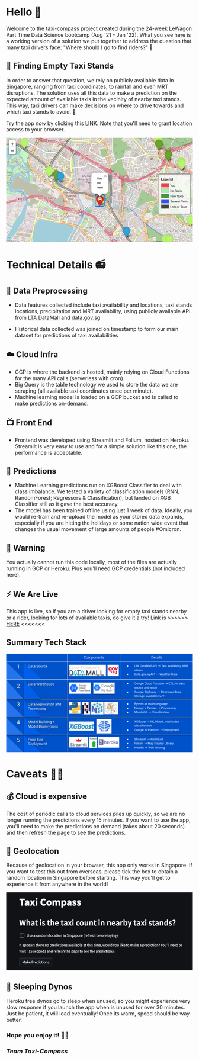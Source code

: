 # Hello 👋
Welcome to the taxi-compass project created during the 24-week LeWagon
Part Time Data Science bootcamp (Aug '21 - Jan '22). What you see here is a
working version of a solution we put together to address
the question that many taxi drivers face: "Where should I go to find riders?" 🤔

## 🚕 Finding Empty Taxi Stands
In order to answer that question, we rely on publicly available data in
Singapore, ranging from taxi coordinates, to rainfall and even MRT disruptions. The
solution uses all this data to make a prediction on the expected amount
of available taxis in the vecinity of nearby taxi stands. This way, taxi drivers can make decisions
on where to drive towards and which taxi stands to avoid. 🙌

Try the app *now* by clicking this [LINK](https://taxi-compass.herokuapp.com/). Note that you'll need to grant location access to your browser.

![folium_map](./assets/images/folium-map.png)


# Technical Details 📻

## 🚜 Data Preprocessing
* Data features collected include taxi availability and locations, taxi stands locations, precipitation and MRT availability, using publicly available API from [LTA DataMall](https://datamall.lta.gov.sg/) and [data.gov.sg](data.gov.sg)

* Historical data collected was joined on timestamp to form our main dataset for predictions of taxi availabilities

## ☁️ Cloud Infra
* GCP is where the backend is hosted, mainly relying on Cloud Functions for the
many API calls (serverless with cron).
* Big Query is the table technology we used
to store the data we are scraping (all available taxi coordinates once per minute).
* Machine learning model is loaded on a GCP bucket and is called to make predictions on-demand.

## 📺  Front End
* Frontend was developed using Streamlit and Folium, hosted on Heroku.
Streamlit is very easy to use and for a simple solution like this one, the performance is acceptable.

## 🧠 Predictions
* Machine Learning predictions run on XGBoost Classifier to deal with class imbalance. We tested a variety of classification models (RNN, RandomForest; Regressors & Classification), but landed on XGB Classifier still as it gave the best accuracy.
* The model has been trained offline using just 1 week of data. Ideally, you would re-train and re-upload the model as your stored data expands, especially if you are hitting the holidays or some nation wide event that changes the usual movement of large amounts of people #Omicron.

## 🚨 Warning
You actually cannot run this code locally, most of the files are actually running in GCP or Heroku. Plus you'll need GCP credentials (not included here).

## ⚡️ We Are Live
This app is live, so if you are a driver looking for empty taxi stands nearby
or a rider, looking for lots of available taxis, do give it a try! Link is >>>>>> [HERE](https://taxi-compass.herokuapp.com/) <<<<<<<

## Summary Tech Stack
![tech_stack](./assets/images/tech-stack.png)
# Caveats 🕵️‍♀️
## 💰 Cloud is expensive
The cost of periodic calls to cloud services piles up quickly, so we are no longer running the predictions every 15 minutes. If you want to use the app,
you'll need to make the predictions on demand (takes about 20 seconds) and then refresh the page
to see the predictions.

## 📍 Geolocation
Because of geolocation in your browser, this app only works in Singapore. If you want
to test this out from overseas, please tick the box to obtain a random location in Singapore before starting.
This way you'll get to experience it from anywhere in the world!

![random_location](./assets/images/front-end-make-prediction.png)

## 🦖  Sleeping Dynos
Heroku free dynos go to sleep when unused, so you might experience very slow response if you launch the app when is unused for over 30 minutes.
Just be patient, it will load eventually! Once its warm, speed should be way better.

### Hope you enjoy it! 🌈🦄
### *Team Taxi-Compass*
